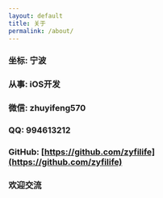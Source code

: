 ```yaml
---
layout: default
title: 关于
permalink: /about/
---
```

  
### 坐标: 宁波

### 从事: iOS开发
 
### 微信: zhuyifeng570
 
### QQ: 994613212
 
### GitHub: [https://github.com/zyfilife](https://github.com/zyfilife)
### 欢迎交流
